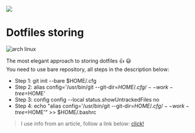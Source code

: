 ![](https://img.shields.io/badge/walvater.wotan7%40gmail.com-py__buddha-green) 

# Dotfiles storing

![arch linux](https://dotfiles.github.io/images/dotfiles-logo.png)

The most elegant approach to storing dotfiles 👍 😃 <br/>
You need to use bare repository, all steps in the description below:

- Step 1: git init --bare $HOME/.cfg
- Step 2: alias config='/usr/bin/git --git-dir=$HOME/.cfg/ --work-tree=$HOME'
- Step 3: config config --local status.showUntrackedFiles no
- Step 4: echo "alias config='/usr/bin/git --git-dir=$HOME/.cfg/ --work-tree=$HOME'" >> $HOME/.bashrc

> I use info from an article, follow a link below: 
> [click!](https://www.atlassian.com/git/tutorials/dotfiles)

